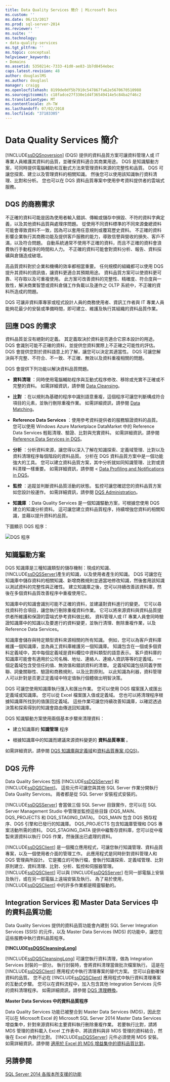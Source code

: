 ```yaml
---
title: Data Quality Services 簡介 | Microsoft Docs
ms.custom: ''
ms.date: 06/13/2017
ms.prod: sql-server-2014
ms.reviewer: ''
ms.suite: ''
ms.technology:
- data-quality-services
ms.tgt_pltfrm: ''
ms.topic: conceptual
helpviewer_keywords:
- Domains
ms.assetid: 5350214c-7333-41d0-ae83-1b7d8454ebec
caps.latest.revision: 48
author: douglaslMS
ms.author: douglasl
manager: craigg
ms.openlocfilehash: 8199de0df5b7910c547867fa62e5670670510988
ms.sourcegitcommit: c18fadce27f330e1d4f36549414e5c84ba2f46c2
ms.translationtype: MT
ms.contentlocale: zh-TW
ms.lasthandoff: 07/02/2018
ms.locfileid: "37183305"
---
```

# <a name="introduction-to-data-quality-services"></a>Data Quality Services 簡介
  [!INCLUDE[ssDQSnoversion](../includes/ssdqsnoversion-md.md)] (DQS) 提供的資料品質方案可讓資料管理人或 IT 專業人員維護其資料的品質，並確保資料適合其商業用途。 DQS 是知識驅動方案，可同時提供電腦輔助和互動式方法來管理資料來源的完整性和品質。 DQS 可讓您探索、建立以及管理資料的相關知識。 然後您可以使用該知識執行資料清理、比對和分析。 您也可以在 DQS 資料品質專案中使用參考資料提供者的雲端式服務。  
  
##  <a name="BusinessNeed"></a> DQS 的商務需求  
 不正確的資料可能是因為使用者輸入錯誤、傳輸或儲存中損毀、不符的資料字典定義，以及其他資料品質與處理序問題。 從使用不同資料標準的不同來源彙總資料可能會導致資料不一致，因為可以套用任意規則或覆寫歷史資料。 不正確的資料影響企業執行其商務功能及提供客戶服務的能力，導致信譽與營收的損失、客戶不滿，以及符合問題。 自動系統通常不使用不正確的資料，而且不正確的資料會浪費執行手動程序的時間和人力。 不正確的資料可能會對資料分析、報告、資料採礦與倉儲造成破壞。  
  
 高品質資料對於企業和機構的效率都相當重要。 任何規模的組織都可以使用 DQS 提升其資料的資訊值，讓資料更適合其預期用途。 資料品質方案可以使資料更可靠、可存取以及可重複使用。 此方案可改善資料的完整性、精確度、符合度與一致性，解決商業智慧或資料倉儲工作負載以及運作之 OLTP 系統中，不正確的資料所造成的問題。  
  
 DQS 可讓非資料庫專家或程式設計人員的商務使用者、資訊工作者與 IT 專業人員能夠花最少的安裝或準備時間，即可建立、維護及執行其組織的資料品質作業。  
  
##  <a name="Answer"></a> 回應 DQS 的需求  
 資料品質並沒有絕對的定義。 其定義取決於資料是否適合它原本設計的用途。 DQS 會識別可能不正確的資料，並提供您資料實際上不正確之可能性的評估。 DQS 會提供您對於資料語意上的了解，讓您可以決定其適當性。 DQS 可讓您解決與不完整、不符合、不一致、不正確、無效以及資料重複相關的問題。  
  
 DQS 會提供下列功能以解決資料品質問題。  
  
-   **資料清理** ：同時使用電腦輔助程序與互動式程序修改、移除或充實不正確或不完整的資料。 如需詳細資訊，請參閱 [Data Cleansing](../../2014/data-quality-services/data-cleansing.md)。  
  
-   **比對** ：在以規則為基礎的程序中識別語意重複，這個程序可讓您判斷構成符合項目的元素，並執行刪除重複作業。 如需詳細資訊，請參閱 [Data Matching](../../2014/data-quality-services/data-matching.md)。  
  
-   **Reference Data Services** ：使用參考資料提供者的服務驗證資料的品質。 您可以使用 Windows Azure Marketplace DataMarket 中的 Reference Data Services 輕鬆清理、驗證、比對與充實資料。 如需詳細資訊，請參閱 [Reference Data Services in DQS](../../2014/data-quality-services/reference-data-services-in-dqs.md)。  
  
-   **分析** ：分析資料來源，讓您得以深入了解在知識探索、定義域管理、比對以及資料清理程序每個階段的資料品質。 分析在 DQS 資料品質方案中是一個功能強大的工具。 您可以建立資料品質方案，其中分析就如同知識管理、比對或資料清理一樣重要。 如需詳細資訊，請參閱 < [Data Profiling and Notifications in DQS](../../2014/data-quality-services/data-profiling-and-notifications-in-dqs.md)。  
  
-   **監控** ：追蹤並判斷資料品質活動的狀態。 監控可讓您確認您的資料品質方案如您設計般運作。 如需詳細資訊，請參閱 [DQS Administration](../../2014/data-quality-services/dqs-administration.md)。  
  
-   **知識庫** ：Data Quality Services 是一個知識驅動方案，可根據您使用 DQS 建立的知識分析資料。 這可讓您建立資料品質程序，持續增強您資料的相關知識，並藉以提升資料的品質。  
  
 下圖顯示 DQS 程序：  
  
 ![DQS 程序](../../2014/data-quality-services/media/dqs-process.gif "DQS 程序")  
  
##  <a name="KnowledgeDrivenSolution"></a> 知識驅動方案  
 DQS 知識庫是三種知識類型的儲存機制：現成的知識、 [!INCLUDE[ssDQSServer](../includes/ssdqsserver-md.md)]產生的知識，以及使用者產生的知識。 DQS 可讓您在知識庫中儲存資料的相關知識、新增商務規則並適當地修改知識，然後套用該知識以測試資料的完整性與正確性。 建立知識庫之後，您可以持續改善該資料庫，然後在多個資料品質改善程序中重複使用它。  
  
 知識庫中的知識會識別可能不正確的資料，並建議對資料進行的變更。 它可以尋找資料符合項目，讓您執行刪除重複資料作業。 它可以將來源資料與資料品質提供者所維護和保證的雲端式參考資料做比較。 資料管理人或 IT 專業人員會同時驗證知識庫中的知識以及要進行的資料變更，並執行清理、刪除重複作業，以及 Reference Data Services。  
  
 知識庫會儲存與特定類型資料來源相關的所有知識。 例如，您可以為客戶資料庫維護一個知識庫，並為員工資料庫維護另一個知識庫。 知識包含在一個或多個資料定義域中，其中每個定義域是資料欄位中資料類型的語意表示。 客戶資料庫的知識庫可能會有適用於公司名稱、地址、連絡人、連絡人資訊等等的定義域。 一個定義域包含受信任的值、無效值和錯誤資料的清單。 定義域知識包括同義字關聯、詞彙關聯性、驗證和商務規則，以及比對原則。 以此知識為利器，資料管理人可以針對是否更正定義域中特定值執行個體做出明智決策。  
  
 DQS 可讓您使用知識庫執行匯入和匯出作業。 您可以使用 DQS 檔案匯入或匯出定義域或知識庫。 您可以從 Excel 檔案匯入值或定義域。 您也可以將清理程序根據知識庫所找到的值匯回定義域。 這些作業可讓您持續改善知識庫，以確認透過決策和探索得到的知識會路由傳送回知識庫。  
  
 DQS 知識驅動方案使用兩個基本步驟來清理資料：  
  
-   建立知識庫的 **知識管理** 程序  
  
-   根據知識庫中的知識而建議來源資料變更的 **資料品質專案** 。  
  
 如需詳細資訊，請參閱 [DQS 知識庫與定義域](../../2014/data-quality-services/dqs-knowledge-bases-and-domains.md)和[資料品質專案 &#40;DQS&#41;](../../2014/data-quality-services/data-quality-projects-dqs.md)。  
  
##  <a name="Components"></a> DQS 元件  
 Data Quality Services 包括 [!INCLUDE[ssDQSServer](../includes/ssdqsserver-md.md)] 和 [!INCLUDE[ssDQSClient](../includes/ssdqsclient-md.md)]。 這些元件可讓您與其他 SQL Server 作業分開執行 Data Quality Services。 兩者都是從 SQL Server 安裝程式安裝的。  
  
 [!INCLUDE[ssDQSServer](../includes/ssdqsserver-md.md)] 會當做三個 SQL Server 目錄實作，您可以在 SQL Server Management Studio 中管理並監控這些目錄 (DQS_MAIN、DQS_PROJECTS 和 DQS_STAGING_DATA)。 DQS_MAIN 包含 DQS 預存程序、DQS 引擎和已發行的知識庫。 DQS_PROJECTS 包含知識庫管理和 DQS 專案活動所需的資料。 DQS_STAGING_DATA 提供中繼暫存資料庫，您可以從中複製來源資料以執行 DQS 作業，然後匯出已處理的資料。  
  
 [!INCLUDE[ssDQSClient](../includes/ssdqsclient-md.md)] 是一個獨立應用程式，可讓您執行知識管理、資料品質專案，以及一個使用者介面的管理工作。 此應用程式是同時針對資料管理人和 DQS 管理員所設計。 它是獨立的可執行檔，會執行知識探索、定義域管理、比對原則建立、資料清理、比對、分析、監控和伺服器管理。 [!INCLUDE[ssDQSClient](../includes/ssdqsclient-md.md)] 可以與 [!INCLUDE[ssDQSServer](../includes/ssdqsserver-md.md)] 在同一部電腦上安裝及執行，或在另一部電腦上遠端安裝及執行。 為了易於使用， [!INCLUDE[ssDQSClient](../includes/ssdqsclient-md.md)] 中的許多作業都是精靈驅動的。  
  
##  <a name="Processes"></a> Integration Services 和 Master Data Services 中的資料品質功能  
 Data Quality Services 提供的資料品質功能會內建到 SQL Server Integration Services (SSIS) 的元件，以及 Master Data Services (MDS) 的功能中，讓您在這些服務中執行資料品質程序。  
  
 **[!INCLUDE[ssDQSCleansingLong](../includes/ssdqscleansinglong-md.md)]**  
  
 [!INCLUDE[ssDQSCleansingLong](../includes/ssdqscleansinglong-md.md)] 可讓您執行資料清理，做為 Integration Services 封裝的一部分。 執行封裝時，會將資料清理當做批次檔案執行。 這是在 [!INCLUDE[ssDQSClient](../includes/ssdqsclient-md.md)] 應用程式中執行清理專案的替代方案。 您可以自動確保資料的品質。 您不必在 [!INCLUDE[ssDQSClient](../includes/ssdqsclient-md.md)] 應用程式中執行資料清理專案的互動式步驟。 您可以在資料流程中，加入包含其他 Integration Services 元件的資料清理程序。 如需詳細資訊，請參閱 [DQS 清理轉換](../integration-services/data-flow/transformations/dqs-cleansing-transformation.md)。  
  
 **Master Data Services 中的資料品質程序**  
  
 Data Quality Services 功能已被整合到 Master Data Services (MDS)，因此您可以在 Microsoft Excel 的 Microsoft SQL Server 2014 Master Data Services 增益集中，針對來源資料和主要資料執行刪除重複作業。 若要執行比對，請將 MDS 管理的資料載入 Excel 工作表中、將該資料與非 MDS 管理的資料結合，然後在 Excel 內執行比對。 [!INCLUDE[ssDQSServer](../includes/ssdqsserver-md.md)] 元件必須使用 MDS 安裝。 如需詳細資訊，請參閱  [適用於 Excel 的 MDS 增益集中的資料品質比對](../master-data-services/microsoft-excel-add-in/data-quality-matching-in-the-mds-add-in-for-excel.md)。  
  
## <a name="see-also"></a>另請參閱  
 [SQL Server 2014 各版本所支援的功能](../../2014/getting-started/features-supported-by-the-editions-of-sql-server-2014.md)  
  
  
